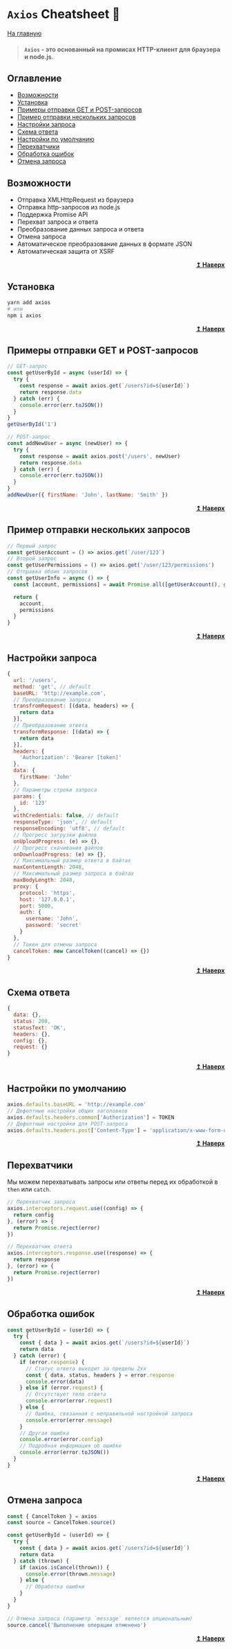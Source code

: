 # `Axios` Cheatsheet :metal:

[На главную](../README.md)

> #### `Axios` - это основанный на промисах HTTP-клиент для браузера и node.js.

## Оглавление

- [Возможности](#capabilities)
- [Установка](#install)
- [Примеры отправки GET и POST-запросов](#get)
- [Пример отправки нескольких запросов](#multiple)
- [Настройки запроса](#config)
- [Схема ответа](#schema)
- [Настройки по умолчанию](#defaults)
- [Перехватчики](#interceptors)
- [Обработка ошибок](#errors)
- [Отмена запроса](#cancel)

## Возможности <a name="capabilities"></a>

- Отправка XMLHttpRequest из браузера
- Отправка http-запросов из node.js
- Поддержка Promise API
- Перехват запроса и ответа
- Преобразование данных запроса и ответа
- Отмена запроса
- Автоматическое преобразование данных в формате JSON
- Автоматическая защита от XSRF

<div align="right">
  <b><a href="#">↥ Наверх</a></b>
</div>

## Установка <a name="install"></a>

```bash
yarn add axios
# или
npm i axios
```

<div align="right">
  <b><a href="#">↥ Наверх</a></b>
</div>

## Примеры отправки GET и POST-запросов <a name="get"></a>

```js
// GET-запрос
const getUserById = async (userId) => {
  try {
    const response = await axios.get(`/users?id=${userId}`)
    return response.data
  } catch (err) {
    console.error(err.toJSON())
  }
}
getUserById('1')

// POST-запрос
const addNewUser = async (newUser) => {
  try {
    const response = await axios.post('/users', newUser)
    return response.data
  } catch (err) {
    console.error(err.toJSON())
  }
}
addNewUser({ firstName: 'John', lastName: 'Smith' })
```

<div align="right">
  <b><a href="#">↥ Наверх</a></b>
</div>

## Пример отправки нескольких запросов <a name="multiple"></a>

```js
// Первый запрос
const getUserAccount = () => axios.get(`/user/123`)
// Второй запрос
const getUserPermissions = () => axios.get('/user/123/permissions')
// Отправка обоих запросов
const getUserInfo = async () => {
  const [account, permissions] = await Promise.all([getUserAccount(), getUserPermissions()])

  return {
    account,
    permissions
  }
}
```

<div align="right">
  <b><a href="#">↥ Наверх</a></b>
</div>

## Настройки запроса <a name="config"></a>

```js
{
  url: '/users',
  method: 'get', // default
  baseURL: 'http://example.com',
  // Преобразование запроса
  transfromRequest: [(data, headers) => {
    return data
  }],
  // Преобразование ответа
  transformResponse: [(data) => {
    return data
  }],
  headers: {
    'Authorization': 'Bearer [token]'
  },
  data: {
    firstName: 'John'
  },
  // Параметры строки запроса
  params: {
    id: '123'
  },
  withCredentials: false, // default
  responseType: 'json', // default
  responseEncoding: 'utf8', // default
  // Прогресс загрузки файлов
  onUploadProgress: (e) => {},
  // Прогресс скачивания файлов
  onDownloadProgress: (e) => {},
  // Максимальный размер ответа в байтах
  maxContentLength: 2048,
  // Максимальный размер запроса в байтах
  maxBodyLength: 2048,
  proxy: {
    protocol: 'https',
    host: '127.0.0.1',
    port: 5000,
    auth: {
      username: 'John',
      password: 'secret'
    }
  },
  // Токен для отмены запроса
  cancelToken: new CancelToken((cancel) => {})
}
```

<div align="right">
  <b><a href="#">↥ Наверх</a></b>
</div>

## Схема ответа <a name="schema"></a>

```js
{
  data: {},
  status: 200,
  statusText: 'OK',
  headers: {},
  config: {},
  request: {}
}
```

<div align="right">
  <b><a href="#">↥ Наверх</a></b>
</div>

## Настройки по умолчанию <a name="defaults"></a>

```js
axios.defaults.baseURL = 'http://example.com'
// Дефолтные настройки общих заголовков
axios.defaults.headers.common['Authorization'] = TOKEN
// Дефолтные настройки для POST-запроса
axios.defaults.headers.post['Content-Type'] = 'application/x-www-form-urlencoded'
```

<div align="right">
  <b><a href="#">↥ Наверх</a></b>
</div>

## Перехватчики <a name="interceptors"></a>

Мы можем перехватывать запросы или ответы перед их обработкой в `then` или `catch`.

```js
// Перехватчик запроса
axios.interceptors.request.use((config) => {
  return config
}, (error) => {
  return Promise.reject(error)
})

// Перехватчик ответа
axios.interceptors.response.use((response) => {
  return response
}, (error) => {
  return Promise.reject(error)
})
```

<div align="right">
  <b><a href="#">↥ Наверх</a></b>
</div>

## Обработка ошибок <a name="errors"></a>

```js
const getUserById = (userId) => {
  try {
    const { data } = await axios.get(`/users?id=${userId}`)
    return data
  } catch (error) {
    if (error.response) {
      // Статус ответа выходит за пределы 2xx
      const { data, status, headers } = error.response
      console.error(data)
    } else if (error.request) {
      // Отсутствует тело ответа
      console.error(error.request)
    } else {
      // Ошибка, связанная с неправильной настройкой запроса
      console.error(error.message)
    }
    // Другая ошибка
    console.error(error.config)
    // Подробная информация об ошибке
    console.error(error.toJSON())
  }
}
```

<div align="right">
  <b><a href="#">↥ Наверх</a></b>
</div>

## Отмена запроса <a name="cancel"></a>

```js
const { CancelToken } = axios
const source = CancelToken.source()

const getUserById = (userId) => {
  try {
    const { data } = await axios.get(`/users?id=${userId}`)
    return data
  } catch (thrown) {
    if (axios.isCancel(thrown)) {
      console.error(thrown.message)
    } else {
      // Обработка ошибки
    }
  }
}

// Отмена запроса (параметр `message` является опциональным)
source.cancel('Выполнение операции отменено')
```

<div align="right">
  <b><a href="#">↥ Наверх</a></b>
</div>